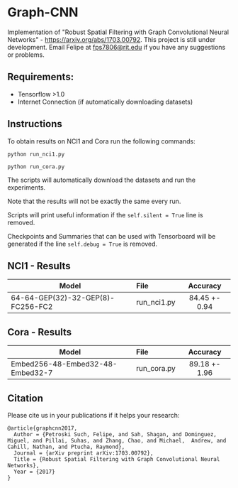 # Graph-CNN
Implementation of "Robust Spatial Filtering with Graph Convolutional Neural Networks" - https://arxiv.org/abs/1703.00792.
This project is still under development. Email Felipe at fps7806@rit.edu if you have any suggestions or problems.
## Requirements:
* Tensorflow >1.0
* Internet Connection (if automatically downloading datasets)

## Instructions
To obtain results on NCI1 and Cora run the following commands:

`python run_nci1.py`

`python run_cora.py`

The scripts will automatically download the datasets and run the experiments.

Note that the results will not be exactly the same every run.

Scripts will print useful information if the `self.silent = True` line is removed.

Checkpoints and Summaries that can be used with Tensorboard will be generated if the line `self.debug = True` is removed.

## NCI1 - Results

| Model        | File | Accuracy           |
| ------------- |:------------- |:-------------:|
| 64-64-GEP(32)-32-GEP(8)-FC256-FC2 |   run_nci1.py   | 84.45 +- 0.94 |

## Cora - Results

| Model        | File | Accuracy           |
| ------------- |:------------- |:-------------:|
| Embed256-48-Embed32-48-Embed32-7 |   run_cora.py   | 89.18 +- 1.96 |

## Citation

Please cite us in your publications if it helps your research:

    @article{graphcnn2017,
      Author = {Petroski Such, Felipe, and Sah, Shagan, and Dominguez, Miguel, and Pillai, Suhas, and Zhang, Chao, and Michael,  Andrew, and Cahill, Nathan, and Ptucha, Raymond},
      Journal = {arXiv preprint arXiv:1703.00792},
      Title = {Robust Spatial Filtering with Graph Convolutional Neural Networks},
      Year = {2017}
    }